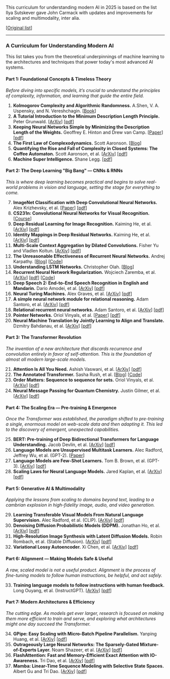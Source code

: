 This curriculum for understanding modern AI in 2025 is based on the list Ilya Sutskever gave John Carmack with updates and improvements for scaling and multimodality, inter alia.

[[Original list](https://github.com/dzyim/ilya-sutskever-recommended-reading)]

---

### **A Curriculum for Understanding Modern AI**

This list takes you from the theoretical underpinnings of machine learning to the architectures and techniques that power today's most advanced AI systems.

#### **Part 1: Foundational Concepts & Timeless Theory**

*Before diving into specific models, it’s crucial to understand the principles of complexity, information, and learning that guide the entire field.*

1.  **Kolmogorov Complexity and Algorithmic Randomness.** A.Shen, V. A. Uspensky, and N. Vereshchagin. [[Book](https://bookstore.ams.org/mmono-218/)]
2.  **A Tutorial Introduction to the Minimum Description Length Principle.** Peter Grunwald. [[ArXiv](https://arxiv.org/abs/math/0406077)] [[pdf](https://arxiv.org/pdf/math/0406077.pdf)]
3.  **Keeping Neural Networks Simple by Minimizing the Description Length of the Weights.** Geoffrey E. Hinton and Drew van Camp. [[Paper](https://www.cs.toronto.edu/~hinton/absps/JCN.pdf)] [[pdf](https://www.cs.toronto.edu/~hinton/absps/JCN.pdf)]
4.  **The First Law of Complexodynamics.** Scott Aaronson. [[Blog](https://scottaaronson.blog/?p=514)]
5.  **Quantifying the Rise and Fall of Complexity in Closed Systems: The Coffee Automaton.** Scott Aaronson, et al. [[ArXiv](https://arxiv.org/abs/1705.09319)] [[pdf](https://arxiv.org/pdf/1705.09319.pdf)]
6.  **Machine Super Intelligence.** Shane Legg. [[pdf](http://www.vetta.org/documents/legg-phd.pdf)]

#### **Part 2: The Deep Learning "Big Bang" — CNNs & RNNs**

*This is where deep learning becomes practical and begins to solve real-world problems in vision and language, setting the stage for everything to come.*

7.  **ImageNet Classification with Deep Convolutional Neural Networks.** Alex Krizhevsky, et al. [[Paper](https://proceedings.neurips.cc/paper/2012/hash/c399862d3b9d6b76c8436e924a68c45b-Abstract.html)] [[pdf](https://proceedings.neurips.cc/paper/2012/file/c399862d3b9d6b76c8436e924a68c45b-Paper.pdf)]
8.  **CS231n: Convolutional Neural Networks for Visual Recognition.** [[Course](http://cs231n.stanford.edu/)]
9.  **Deep Residual Learning for Image Recognition.** Kaiming He, et al. [[ArXiv](https://arxiv.org/abs/1512.03385)] [[pdf](https://arxiv.org/pdf/1512.03385.pdf)]
10. **Identity Mappings in Deep Residual Networks.** Kaiming He, et al. [[ArXiv](https://arxiv.org/abs/1603.05027)] [[pdf](https://arxiv.org/pdf/1603.05027.pdf)]
11. **Multi-Scale Context Aggregation by Dilated Convolutions.** Fisher Yu and Vladlen Koltun. [[ArXiv](https://arxiv.org/abs/1511.07122)] [[pdf](https://arxiv.org/pdf/1511.07122.pdf)]
12. **The Unreasonable Effectiveness of Recurrent Neural Networks.** Andrej Karpathy. [[Blog](http://karpathy.github.io/2015/05/21/rnn-effectiveness/)] [[Code](https://github.com/karpathy/char-rnn)]
13. **Understanding LSTM Networks.** Christopher Olah. [[Blog](https://colah.github.io/posts/2015-08-Understanding-LSTMs/)]
14. **Recurrent Neural Network Regularization.** Wojciech Zaremba, et al. [[ArXiv](https://arxiv.org/abs/1409.2329)] [[pdf](https://arxiv.org/pdf/1409.2329.pdf)] [[Code](https://github.com/wojciechz/rnn_regularization)]
15. **Deep Speech 2: End-to-End Speech Recognition in English and Mandarin.** Dario Amodei, et al. [[ArXiv](https://arxiv.org/abs/1512.02595)] [[pdf](https://arxiv.org/pdf/1512.02595.pdf)]
16. **Neural Turing Machines.** Alex Graves, et al. [[ArXiv](https://arxiv.org/abs/1410.5401)] [[pdf](https://arxiv.org/pdf/1410.5401.pdf)]
17. **A simple neural network module for relational reasoning.** Adam Santoro, et al. [[ArXiv](https://arxiv.org/abs/1706.01427)] [[pdf](https://arxiv.org/pdf/1706.01427.pdf)]
18. **Relational recurrent neural networks.** Adam Santoro, et al. [[ArXiv](https://arxiv.org/abs/1806.01822)] [[pdf](https://arxiv.org/pdf/1806.01822.pdf)]
19. **Pointer Networks.** Oriol Vinyals, et al. [[Paper](https://arxiv.org/abs/1506.03134)] [[pdf](https://arxiv.org/pdf/1506.03134.pdf)]
20. **Neural Machine Translation by Jointly Learning to Align and Translate.** Dzmitry Bahdanau, et al. [[ArXiv](https://arxiv.org/abs/1409.0473)] [[pdf](https://arxiv.org/pdf/1409.0473.pdf)]

#### **Part 3: The Transformer Revolution**

*The invention of a new architecture that discards recurrence and convolution entirely in favor of self-attention. This is the foundation of almost all modern large-scale models.*

21. **Attention Is All You Need.** Ashish Vaswani, et al. [[ArXiv](https://arxiv.org/abs/1706.03762)] [[pdf](https://arxiv.org/pdf/1706.03762.pdf)]
22. **The Annotated Transformer.** Sasha Rush, et al. [[Blog](http://nlp.seas.harvard.edu/2018/04/03/attention.html)] [[Code](https://github.com/harvardnlp/annotated-transformer)]
23. **Order Matters: Sequence to sequence for sets.** Oriol Vinyals, et al. [[ArXiv](https://arxiv.org/abs/1811.10730)] [[pdf](https://arxiv.org/pdf/1811.10730.pdf)]
24. **Neural Message Passing for Quantum Chemistry.** Justin Gilmer, et al. [[ArXiv](https://arxiv.org/abs/1704.01212)] [[pdf](https://arxiv.org/pdf/1704.01212.pdf)]

#### **Part 4: The Scaling Era — Pre-training & Emergence**

*Once the Transformer was established, the paradigm shifted to pre-training a single, enormous model on web-scale data and then adapting it. This led to the discovery of emergent, unexpected capabilities.*

25. **BERT: Pre-training of Deep Bidirectional Transformers for Language Understanding.** Jacob Devlin, et al. [[ArXiv](https://arxiv.org/abs/1810.04805)] [[pdf](https://arxiv.org/pdf/1810.04805.pdf)]
26. **Language Models are Unsupervised Multitask Learners.** Alec Radford, Jeffrey Wu, et al. (GPT-2). [[Paper](https://d4mucfpksywv.cloudfront.net/better-language-models/language_models_are_unsupervised_multitask_learners.pdf)]
27. **Language Models are Few-Shot Learners.** Tom B. Brown, et al. (GPT-3). [[ArXiv](https://arxiv.org/abs/2005.14165)] [[pdf](https://arxiv.org/pdf/2005.14165.pdf)]
28. **Scaling Laws for Neural Language Models.** Jared Kaplan, et al. [[ArXiv](https://arxiv.org/abs/2001.08361)] [[pdf](https://arxiv.org/pdf/2001.08361.pdf)]

#### **Part 5: Generative AI & Multimodality**

*Applying the lessons from scaling to domains beyond text, leading to a cambrian explosion in high-fidelity image, audio, and video generation.*

29. **Learning Transferable Visual Models From Natural Language Supervision.** Alec Radford, et al. (CLIP). [[ArXiv](https://arxiv.org/abs/2103.00020)] [[pdf](https://arxiv.org/pdf/2103.00020.pdf)]
30. **Denoising Diffusion Probabilistic Models (DDPM).** Jonathan Ho, et al. [[ArXiv](https://arxiv.org/abs/2006.11239)] [[pdf](https://arxiv.org/pdf/2006.11239.pdf)]
31. **High-Resolution Image Synthesis with Latent Diffusion Models.** Robin Rombach, et al. (Stable Diffusion). [[ArXiv](https://arxiv.org/abs/2112.10752)] [[pdf](https://arxiv.org/pdf/2112.10752.pdf)]
32. **Variational Lossy Autoencoder.** Xi Chen, et al. [[ArXiv](https://arxiv.org/abs/1611.02731)] [[pdf](https://arxiv.org/pdf/1611.02731.pdf)]

#### **Part 6: Alignment — Making Models Safe & Useful**

*A raw, scaled model is not a useful product. Alignment is the process of fine-tuning models to follow human instructions, be helpful, and act safely.*

33. **Training language models to follow instructions with human feedback.** Long Ouyang, et al. (InstructGPT). [[ArXiv](https://arxiv.org/abs/2203.02155)] [[pdf](https://arxiv.org/pdf/2203.02155.pdf)]

#### **Part 7: Modern Architectures & Efficiency**

*The cutting edge. As models get ever larger, research is focused on making them more efficient to train and serve, and exploring what architectures might one day succeed the Transformer.*

34. **GPipe: Easy Scaling with Micro-Batch Pipeline Parallelism.** Yanping Huang, et al. [[ArXiv](https://arxiv.org/abs/1811.06965)] [[pdf](https://arxiv.org/pdf/1811.06965.pdf)]
35. **Outrageously Large Neural Networks: The Sparsely-Gated Mixture-of-Experts Layer.** Noam Shazeer, et al. [[ArXiv](https://arxiv.org/abs/1701.06538)] [[pdf](https://arxiv.org/pdf/1701.06538.pdf)]
36. **FlashAttention: Fast and Memory-Efficient Exact Attention with IO-Awareness.** Tri Dao, et al. [[ArXiv](https://arxiv.org/abs/2205.14135)] [[pdf](https://arxiv.org/pdf/2205.14135.pdf)]
37. **Mamba: Linear-Time Sequence Modeling with Selective State Spaces.** Albert Gu and Tri Dao. [[ArXiv](https://arxiv.org/abs/2312.00752)] [[pdf](https://arxiv.org/pdf/2312.00752.pdf)]
